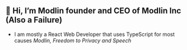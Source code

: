 ## 👋 Hi, I’m Modlin founder and CEO of Modlin Inc (Also a Failure)
- I am mostly a React Web Developer that uses TypeScript for most causes
*Modlin, Freedom to Privacy and Speech*
